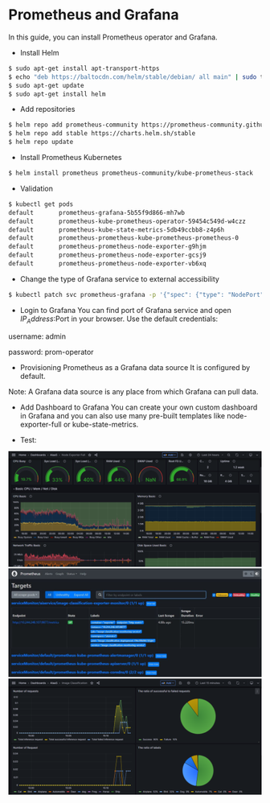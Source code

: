 # Prometheus and Grafana
In this guide, you can install Prometheus operator and Grafana.

+ Install Helm
```bash
$ sudo apt-get install apt-transport-https
$ echo "deb https://baltocdn.com/helm/stable/debian/ all main" | sudo tee /etc/apt/sources.list.d/helm-stable-debian.list
$ sudo apt-get update
$ sudo apt-get install helm
```
+ Add repositories
```bash
$ helm repo add prometheus-community https://prometheus-community.github.io/helm-charts
$ helm repo add stable https://charts.helm.sh/stable
$ helm repo update
```

+ Install Prometheus Kubernetes
```bash
$ helm install prometheus prometheus-community/kube-prometheus-stack
```
+ Validation
```bash
$ kubectl get pods
default       prometheus-grafana-5b55f9d866-mh7wb                      3/3     Running       0        33h
default       prometheus-kube-prometheus-operator-59454c549d-w4czz     1/1     Running       0        33h
default       prometheus-kube-state-metrics-5db49ccbb8-z4p6h           1/1     Running       0        33h
default       prometheus-prometheus-kube-prometheus-prometheus-0       2/2     Running       0        33h
default       prometheus-prometheus-node-exporter-g9hjm                1/1     Running       0        33h
default       prometheus-prometheus-node-exporter-gcsj9                1/1     Running       0        33h
default       prometheus-prometheus-node-exporter-vb6xq                1/1     Running       0        33h
```

+ Change the type of Grafana service to external accessibility 
```bash
$ kubectl patch svc prometheus-grafana -p '{"spec": {"type": "NodePort"}}'
```

+ Login to Grafana
You can find port of Grafana service and open $IP_Address:$Port in your browser. Use the default credentials:

username: admin

password: prom-operator

+ Provisioning Prometheus as a Grafana data source
It is configured by default. 

Note: A Grafana data source is any place from which Grafana can pull data.

+ Add Dashboard to Grafana
You can create your own custom dashboard in Grafana and you can also use many pre-built templates like node-exporter-full or kube-state-metrics.

+ Test:

![alt text](./docs/img/NodeExporter.png)
![alt text](./docs/img/Prometheus.jpg)
![alt text](./docs/img/aiDashbord.png)